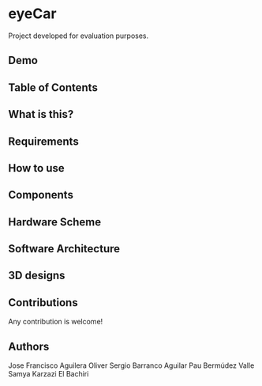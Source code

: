 # eyeCar
Project developed for evaluation purposes. 

## Demo

## Table of Contents

## What is this?

## Requirements

## How to use

## Components

## Hardware Scheme

## Software Architecture

## 3D designs

## Contributions
Any contribution is welcome!

## Authors
Jose Francisco Aguilera Oliver
Sergio Barranco Aguilar
Pau Bermúdez Valle
Samya Karzazi El Bachiri
